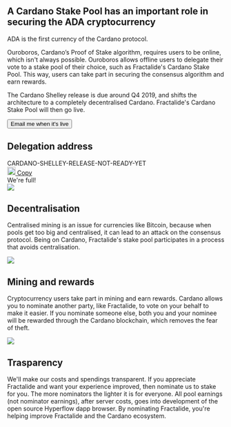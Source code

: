 <div class="row">
    <div class="col-lg-offset-3 col-lg-6 col-sm-offset-2 col-sm-8 col-xs-12">
        <div class="text-center">
            <h2 class="sub_heading_blue">A Cardano Stake Pool has an important role in securing the ADA cryptocurrency</h2>
            <p>
                ADA is the first currency of the Cardano protocol.
            </p>
            <p>
                Ouroboros, Cardano’s Proof of Stake algorithm, requires users to be online, which isn't always possible. Ouroboros allows offline users to delegate their vote to a stake pool of their choice, such as Fractalide's Cardano Stake Pool. This way, users can take part in securing the consensus algorithm and earn rewards.
            </p>
            <p>
                The Cardano Shelley release is due around Q4 2019, and shifts the architecture to a completely decentralised Cardano. Fractalide's Cardano Stake Pool will then go live.
            </p>
        </div>
    </div>
</div>
<div class="row">
    <div class="col-lg-offset-4 col-lg-4 col-xs-12 text-center">
        <button class="btn btn-lg btn-primary btn-block" onclick="location.href = 'https://docs.google.com/forms/d/e/1FAIpQLSfkL5kmYwNWoToHFfs4qRDkWcznlE2MEO54sykTo6_zXuixqQ/viewform';">Email me when it's live</button>
    </div>
</div>
<div class="row">
    <div class="col-sm-offset-2 col-sm-8 col-xs-12 text-center">
        <div class="blue_box">
            <h2 class="sub_heading_blue">Delegation address</h2>
            <div class="row white_box">
                <div class="col-lg-8 col-xs-12">
                    <span id="delegationAddress">CARDANO-SHELLEY-RELEASE-NOT-READY-YET<span>
                </div>
                <div class="col-lg-4 col-xs-12">
                    <a class="copy" href="#" onclick="javascript:copyToClipboard('delegationAddress',event);">
                        <img src="/img/stake-pools/copy.png" width="19px">
                        Copy
                    </a>
                </div>
            </div>
            <div class="row full_box hidden">
                <div class="">
                    We're full!
                </div>
            </div>
        </div>
    </div>
</div>
<div class="row">
    <div class="col-lg-offset-0 col-lg-4 col-sm-offset-2 col-sm-8 col-xs-12 text-center">
        <img class="stake_pool_icon" src="/img/stake-pools/algorithm-min.png">
        <h2 class="sub_heading_blue">Decentralisation</h2>
        <p class="stake_pool_text">
            Centralised mining is an issue for currencies like Bitcoin, because when pools get too big and centralised, it can lead to an attack on the consensus protocol. Being on Cardano, Fractalide's stake pool participates in a process that avoids centralisation.
        </p>
    </div>
    <div class="col-lg-offset-0 col-lg-4 col-sm-offset-2 col-sm-8 col-xs-12 text-center">
        <img class="stake_pool_icon" src="/img/stake-pools/reward-min.png">
        <h2 class="sub_heading_blue">Mining and rewards</h2>
        <p class="stake_pool_text">
            Cryptocurrency users take part in mining and earn rewards. Cardano allows you to nominate another party, like Fractalide, to vote on your behalf to make it easier. If you nominate someone else, both you and your nominee will be rewarded through the Cardano blockchain, which removes the fear of theft.
        </p>
    </div>
    <div class="col-lg-offset-0 col-lg-4 col-sm-offset-2 col-sm-8 col-xs-12 text-center">
        <img class="stake_pool_icon" src="/img/stake-pools/earnings-min.png">
        <h2 class="sub_heading_blue">Trasparency</h2>
        <p class="stake_pool_text">
            We'll make our costs and spendings transparent. If you appreciate Fractalide and want your experience improved, then nominate us to stake for you. The more nominators the lighter it is for everyone. All pool earnings (not nominator earnings), after server costs, goes into development of the open source Hyperflow dapp browser. By nominating Fractalide, you're helping improve Fractalide and the Cardano ecosystem.
        </p>
    </div>
</div>

<script src="/js/global.js"></script>
